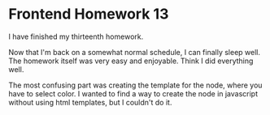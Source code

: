 # Frontend Homework 13

I have finished my thirteenth homework.

Now that I'm back on a somewhat normal schedule, I can finally sleep well.
The homework itself was very easy and enjoyable. Think I did everything well.

The most confusing part was creating the template for the node, where you have to select color.
I wanted to find a way to create the node in javascript without using html templates, but I couldn't do it.
